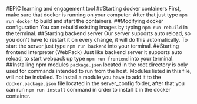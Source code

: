 #EPiC learning and engagement tool
##Starting docker containers
First, make sure that docker is running on your computer. After that just type ```npm run docker``` to build and 
start the containers.
##Modifying docker configuration
You can rebuild existing images by typing ```npm run rebuild``` in the terminal.
##Starting backend server
Our server supports auto reload, so you don't have to restart it on every change, it will do this automatically. To start
the server just type ```npm run backend``` into your terminal.
##Starting frontend interpreter (WebPack)
Just like backend server it supports auto reload, to start webpack up type ```npm run frontend``` into your terminal.
##Installing npm modules
```package.json``` located in the root directory is only used for commands intended to run from the host. Modules listed
in this file, will not be installed. To install a module you have to add it to the ```docker.package.json``` file located
in the server_config folder, after that you can run ```npm run install``` command in order to install it in the docker container.